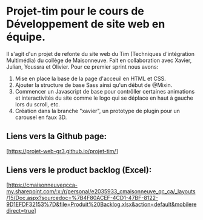 ﻿# Projet-tim pour le cours de Développement de site web en équipe.
Il s'agit d'un projet de refonte du site web du Tim (Techniques d'intégration Multimédia) du collège de Maisonneuve. Fait en collaboration avec Xavier, Julian, Youssra et Olivier.
Pour ce premier sprint nous avons:
1. Mise en place la base de la page d'acceuil en HTML et CSS.
2. Ajouter la structure de base Sass ainsi qu'un début de @Mixin.
3. Commencer un Javascript de base pour contrôller certaines animations et interactivités du site comme le logo qui se déplace en haut à gauche lors du scroll, etc.
4. Création dans la branche "xavier", un prototype de plugin pour un carousel en faux 3D.

## Liens vers la Github page: 
[https://projet-web-gr3.github.io/projet-tim/]
## Liens vers le product backlog (Excel): 
[https://cmaisonneuveqcca-my.sharepoint.com/:x:/r/personal/e2035933_cmaisonneuve_qc_ca/_layouts/15/Doc.aspx?sourcedoc=%7B4F80ACEF-4CD1-47BF-8122-9D1EFDF32153%7D&file=Produit%20Backlog.xlsx&action=default&mobileredirect=true]




